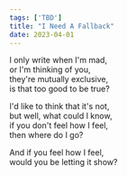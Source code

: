 ```yaml
---
tags: ['TBD']
title: "I Need A Fallback"
date: 2023-04-01
---
```


I only write when I'm mad,  
or I'm thinking of you,  
they're mutually exclusive,  
is that too good to be true?

I'd like to think that it's not,  
but well, what could I know,  
if you don't feel how I feel,  
then where do I go?

And if you feel how I feel,  
would you be letting it show?
